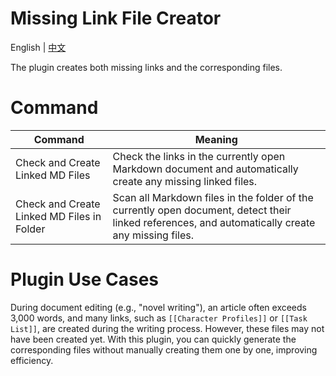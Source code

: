 # Missing Link File Creator

English | [中文](./README.zh-cn.md)

The plugin creates both missing links and the corresponding files.



# Command



| Command                                    | Meaning                                                      |
| ------------------------------------------ | ------------------------------------------------------------ |
| Check and Create Linked MD Files           | Check the links in the currently open Markdown document and automatically create any missing linked files. |
| Check and Create Linked MD Files in Folder | Scan all Markdown files in the folder of the currently open document, detect their linked references, and automatically create any missing files. |



# Plugin Use Cases

During document editing (e.g., "novel writing"), an article often exceeds 3,000 words, and many links, such as `[[Character Profiles]]` or `[[Task List]]`, are created during the writing process. However, these files may not have been created yet. With this plugin, you can quickly generate the corresponding files without manually creating them one by one, improving efficiency.









